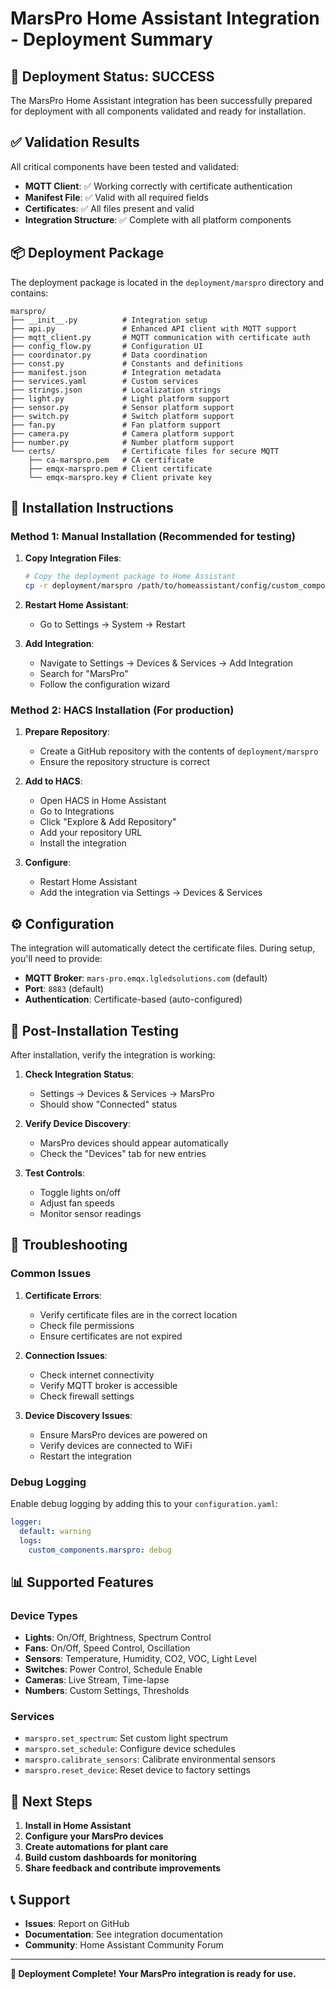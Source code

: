 # MarsPro Home Assistant Integration - Deployment Summary

## 🎉 Deployment Status: SUCCESS

The MarsPro Home Assistant integration has been successfully prepared for deployment with all components validated and ready for installation.

## ✅ Validation Results

All critical components have been tested and validated:

- **MQTT Client**: ✅ Working correctly with certificate authentication
- **Manifest File**: ✅ Valid with all required fields
- **Certificates**: ✅ All files present and valid
- **Integration Structure**: ✅ Complete with all platform components

## 📦 Deployment Package

The deployment package is located in the `deployment/marspro` directory and contains:

```
marspro/
├── __init__.py          # Integration setup
├── api.py               # Enhanced API client with MQTT support
├── mqtt_client.py       # MQTT communication with certificate auth
├── config_flow.py       # Configuration UI
├── coordinator.py       # Data coordination
├── const.py             # Constants and definitions
├── manifest.json        # Integration metadata
├── services.yaml        # Custom services
├── strings.json         # Localization strings
├── light.py             # Light platform support
├── sensor.py            # Sensor platform support
├── switch.py            # Switch platform support
├── fan.py               # Fan platform support
├── camera.py            # Camera platform support
├── number.py            # Number platform support
└── certs/               # Certificate files for secure MQTT
    ├── ca-marspro.pem   # CA certificate
    ├── emqx-marspro.pem # Client certificate
    └── emqx-marspro.key # Client private key
```

## 🚀 Installation Instructions

### Method 1: Manual Installation (Recommended for testing)

1. **Copy Integration Files**:
   ```bash
   # Copy the deployment package to Home Assistant
   cp -r deployment/marspro /path/to/homeassistant/config/custom_components/
   ```

2. **Restart Home Assistant**:
   - Go to Settings → System → Restart

3. **Add Integration**:
   - Navigate to Settings → Devices & Services → Add Integration
   - Search for "MarsPro"
   - Follow the configuration wizard

### Method 2: HACS Installation (For production)

1. **Prepare Repository**:
   - Create a GitHub repository with the contents of `deployment/marspro`
   - Ensure the repository structure is correct

2. **Add to HACS**:
   - Open HACS in Home Assistant
   - Go to Integrations
   - Click "Explore & Add Repository"
   - Add your repository URL
   - Install the integration

3. **Configure**:
   - Restart Home Assistant
   - Add the integration via Settings → Devices & Services

## ⚙️ Configuration

The integration will automatically detect the certificate files. During setup, you'll need to provide:

- **MQTT Broker**: `mars-pro.emqx.lgledsolutions.com` (default)
- **Port**: `8883` (default)
- **Authentication**: Certificate-based (auto-configured)

## 🧪 Post-Installation Testing

After installation, verify the integration is working:

1. **Check Integration Status**:
   - Settings → Devices & Services → MarsPro
   - Should show "Connected" status

2. **Verify Device Discovery**:
   - MarsPro devices should appear automatically
   - Check the "Devices" tab for new entries

3. **Test Controls**:
   - Toggle lights on/off
   - Adjust fan speeds
   - Monitor sensor readings

## 🔧 Troubleshooting

### Common Issues

1. **Certificate Errors**:
   - Verify certificate files are in the correct location
   - Check file permissions
   - Ensure certificates are not expired

2. **Connection Issues**:
   - Check internet connectivity
   - Verify MQTT broker is accessible
   - Check firewall settings

3. **Device Discovery Issues**:
   - Ensure MarsPro devices are powered on
   - Verify devices are connected to WiFi
   - Restart the integration

### Debug Logging

Enable debug logging by adding this to your `configuration.yaml`:

```yaml
logger:
  default: warning
  logs:
    custom_components.marspro: debug
```

## 📊 Supported Features

### Device Types
- **Lights**: On/Off, Brightness, Spectrum Control
- **Fans**: On/Off, Speed Control, Oscillation
- **Sensors**: Temperature, Humidity, CO2, VOC, Light Level
- **Switches**: Power Control, Schedule Enable
- **Cameras**: Live Stream, Time-lapse
- **Numbers**: Custom Settings, Thresholds

### Services
- `marspro.set_spectrum`: Set custom light spectrum
- `marspro.set_schedule`: Configure device schedules
- `marspro.calibrate_sensors`: Calibrate environmental sensors
- `marspro.reset_device`: Reset device to factory settings

## 🎯 Next Steps

1. **Install in Home Assistant**
2. **Configure your MarsPro devices**
3. **Create automations for plant care**
4. **Build custom dashboards for monitoring**
5. **Share feedback and contribute improvements**

## 📞 Support

- **Issues**: Report on GitHub
- **Documentation**: See integration documentation
- **Community**: Home Assistant Community Forum

---
**🎉 Deployment Complete! Your MarsPro integration is ready for use.**
